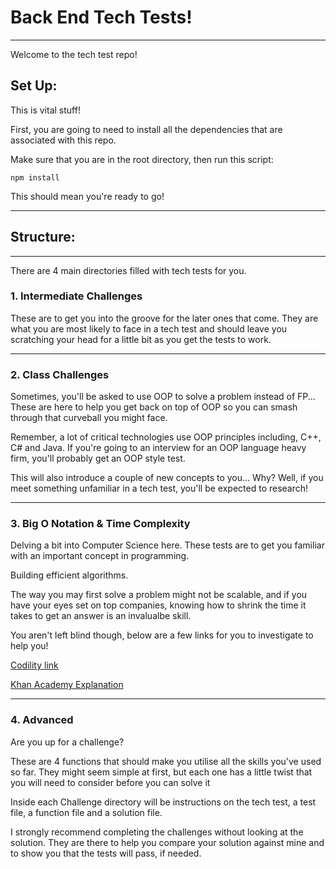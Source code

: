 # Back End Tech Tests!
---

Welcome to the tech test repo!

## Set Up:

This is vital stuff!

First, you are going to need to install all the dependencies that are associated with this repo. 

Make sure that you are in the root directory, then run this script:

```http
npm install
```

This should mean you're ready to go!

---
## Structure:

---
There are 4 main directories filled with tech tests for you.

### 1. Intermediate Challenges

These are to get you into the groove for the later ones that come. They are what you are most likely to face in a tech test and should leave you scratching your head for a little bit as you get the tests to work.

---
### 2. Class Challenges

Sometimes, you'll be asked to use OOP to solve a problem instead of FP... These are here to help you get back on top of OOP so you can smash through that curveball you might face.

Remember, a lot of critical technologies use OOP principles including, C++, C# and Java. If you're going to an interview for an OOP language heavy firm, you'll probably get an OOP style test.

This will also introduce a couple of new concepts to you... Why? Well, if you meet something unfamiliar in a tech test, you'll be expected to research!

---
### 3. Big O Notation & Time Complexity

Delving a bit into Computer Science here. These tests are to get you familiar with an important concept in programming.

Building efficient algorithms.

The way you may first solve a problem might not be scalable, and if you have your eyes set on top companies, knowing how to shrink the time it takes to get an answer is an invalualbe skill.

You aren't left blind though, below are a few links for you to investigate to help you!

<a href="https://app.codility.com/programmers/lessons/3-time_complexity/">Codility link</a>

<a href="https://www.khanacademy.org/computing/computer-science/algorithms/asymptotic-notation/a/big-big-theta-notation">Khan Academy Explanation</a>

---

### 4. Advanced

Are you up for a challenge?

These are 4 functions that should make you utilise all the skills you've used so far. They might seem simple at first, but each one has a little twist that you will need to consider before you can solve it

Inside each Challenge directory will be instructions on the tech test, a test file, a function file and a solution file.

I strongly recommend completing the challenges without looking at the solution. They are there to help you compare your solution against mine and to show you that the tests will pass, if needed.

